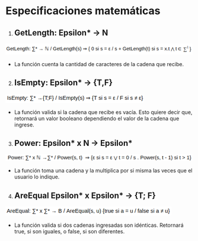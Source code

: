 # Especificaciones matemáticas

1.  ## GetLength: Epsilon* -> N

![getlength](index/getlength.png)

- La función cuenta la cantidad de caracteres de la cadena que recibe.

2.  ## IsEmpty: Epsilon* -> {T,F}

![isempty](index/isempty.png)

- La función valida si la cadena que recibe es vacía. Esto quiere decir que, retornará un valor booleano dependiendo el valor de la cadena que ingrese.


3.  ## Power: Epsilon* x N -> Epsilon*


![power](index/power.png)

- La función toma una cadena y la multiplica por si misma las veces que el usuario lo indique.

4. ## AreEqual Epsilon* x Epsilon* -> {T; F}

![areequal](index/areequal.png)

- La función valida si dos cadenas ingresadas son idénticas. Retornará true, si son iguales, o false, si son diferentes.